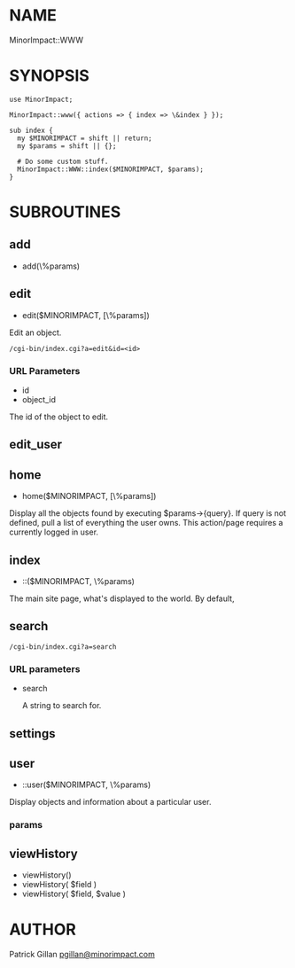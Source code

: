# NAME

MinorImpact::WWW

# SYNOPSIS

    use MinorImpact;

    MinorImpact::www({ actions => { index => \&index } });

    sub index {
      my $MINORIMPACT = shift || return;
      my $params = shift || {};

      # Do some custom stuff.
      MinorImpact::WWW::index($MINORIMPACT, $params);
    }

# SUBROUTINES

## add

- add(\\%params)

## edit

- edit($MINORIMPACT, \[\\%params\])

Edit an object.

    /cgi-bin/index.cgi?a=edit&id=<id>

### URL Parameters

- id
- object\_id

The id of the object to edit.

## edit\_user

## home

- home($MINORIMPACT, \[\\%params\])

Display all the objects found by executing $params->{query}.  If query is not defined, 
pull a list of everything the user owns.  This action/page requires a currently
logged in user.

## index

- ::($MINORIMPACT, \\%params)

The main site page, what's displayed to the world.  By default, 

## search

    /cgi-bin/index.cgi?a=search

### URL parameters

- search

    A string to search for.

## settings

## user

- ::user($MINORIMPACT, \\%params)

Display objects and information about a particular user.

### params

## viewHistory

- viewHistory()
- viewHistory( $field )
- viewHistory( $field, $value )

# AUTHOR

Patrick Gillan <pgillan@minorimpact.com>
